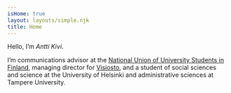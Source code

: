 ```yaml
---
isHome: true
layout: layouts/simple.njk
title: Home
---
```


Hello, I’m _Antti Kivi_.

I’m communications advisor at the
[National Union of University Students in Finland](https://syl.fi/en), managing
director for [Visiosto](https://www.visiosto.fi/en), and a student of social
sciences and science at the University of Helsinki and administrative sciences
at Tampere University.

